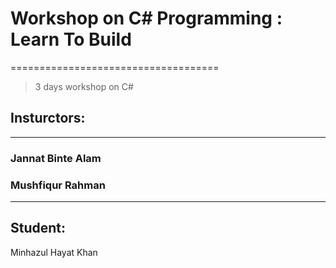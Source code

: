 # Workshop on C# Programming : Learn To Build
====================================
>3 days workshop on C# 
## Insturctors: 
------------
### Jannat Binte Alam
### Mushfiqur Rahman

------------
Student:
------------
Minhazul Hayat Khan